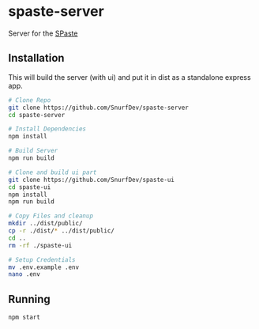 # spaste-server
Server for the [SPaste](https://paste.snurf.dev)

## Installation
This will build the server (with ui) and put it in dist as a standalone express app.
```bash
# Clone Repo
git clone https://github.com/SnurfDev/spaste-server
cd spaste-server

# Install Dependencies
npm install

# Build Server
npm run build

# Clone and build ui part
git clone https://github.com/SnurfDev/spaste-ui
cd spaste-ui
npm install
npm run build

# Copy Files and cleanup
mkdir ../dist/public/
cp -r ./dist/* ../dist/public/
cd ..
rm -rf ./spaste-ui

# Setup Credentials
mv .env.example .env
nano .env
```

## Running
```bash
npm start
```